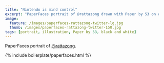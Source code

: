 ```yaml
---
title: "Nintendo is mind control"
excerpt: "PaperFaces portrait of @rattazong drawn with Paper by 53 on an iPad."
image: 
  feature: /images/paperfaces-rattazong-twitter-lg.jpg
  thumb: /images/paperfaces-rattazong-twitter-150.jpg
tags: [portrait, illustration, Paper by 53, black and white]
---
```


PaperFaces portrait of [@rattazong](http://twitter.com/rattazong).

{% include boilerplate/paperfaces.html %}